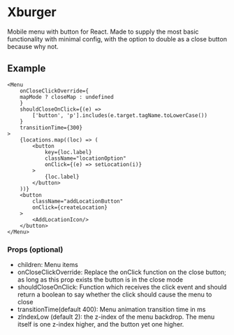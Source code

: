 # Xburger

Mobile menu with button for React.
Made to supply the most basic functionality with minimal config, with the option to double as a close button because why not.

## Example
```React
<Menu
    onCloseClickOverride={
    mapMode ? closeMap : undefined
    }
    shouldCloseOnClick={(e) => 
        ['button', 'p'].includes(e.target.tagName.toLowerCase())
    }
    transitionTime={300}
>
    {locations.map((loc) => (
        <button
            key={loc.label} 
            className="locationOption"
            onClick={(e) => setLocation(i)}
        >
            {loc.label}
        </button>
    ))}
    <button
        className="addLocationButton"
        onClick={createLocation}
    >
        <AddLocationIcon/>
    </button>
</Menu>
```

### Props (optional)
- children: Menu items
- onCloseClickOverride: Replace the onClick function on the close button; as long as this prop exists the button is in the close mode
- shouldCloseOnClick: Function which receives the click event and should return a boolean to say whether the click should cause the menu to close 
- transitionTime(default 400): Menu animation transition time in ms
- zIndexLow (default 2): the z-index of the menu backdrop. The menu itself is one z-index higher, and the button yet one higher. 
